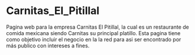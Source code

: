 # Carnitas_El_Pitillal
Pagina web para la empresa Carnitas El Pitillal, la cual es un restaurante de comida mexicana siendo Carnitas su principal platillo. Esta pagina tiene como objetivo incluir el negocio en la la red para asi ser encontrado por más publico con intereses a fines.
